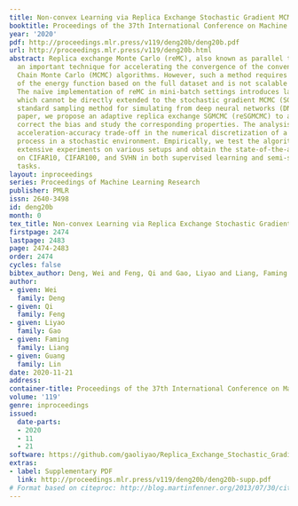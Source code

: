 ```yaml
---
title: Non-convex Learning via Replica Exchange Stochastic Gradient MCMC
booktitle: Proceedings of the 37th International Conference on Machine Learning
year: '2020'
pdf: http://proceedings.mlr.press/v119/deng20b/deng20b.pdf
url: http://proceedings.mlr.press/v119/deng20b.html
abstract: Replica exchange Monte Carlo (reMC), also known as parallel tempering, is
  an important technique for accelerating the convergence of the conventional Markov
  Chain Monte Carlo (MCMC) algorithms. However, such a method requires the evaluation
  of the energy function based on the full dataset and is not scalable to big data.
  The naïve implementation of reMC in mini-batch settings introduces large biases,
  which cannot be directly extended to the stochastic gradient MCMC (SGMCMC), the
  standard sampling method for simulating from deep neural networks (DNNs). In this
  paper, we propose an adaptive replica exchange SGMCMC (reSGMCMC) to automatically
  correct the bias and study the corresponding properties. The analysis implies an
  acceleration-accuracy trade-off in the numerical discretization of a Markov jump
  process in a stochastic environment. Empirically, we test the algorithm through
  extensive experiments on various setups and obtain the state-of-the-art results
  on CIFAR10, CIFAR100, and SVHN in both supervised learning and semi-supervised learning
  tasks.
layout: inproceedings
series: Proceedings of Machine Learning Research
publisher: PMLR
issn: 2640-3498
id: deng20b
month: 0
tex_title: Non-convex Learning via Replica Exchange Stochastic Gradient {MCMC}
firstpage: 2474
lastpage: 2483
page: 2474-2483
order: 2474
cycles: false
bibtex_author: Deng, Wei and Feng, Qi and Gao, Liyao and Liang, Faming and Lin, Guang
author:
- given: Wei
  family: Deng
- given: Qi
  family: Feng
- given: Liyao
  family: Gao
- given: Faming
  family: Liang
- given: Guang
  family: Lin
date: 2020-11-21
address: 
container-title: Proceedings of the 37th International Conference on Machine Learning
volume: '119'
genre: inproceedings
issued:
  date-parts:
  - 2020
  - 11
  - 21
software: https://github.com/gaoliyao/Replica_Exchange_Stochastic_Gradient_MCMC
extras:
- label: Supplementary PDF
  link: http://proceedings.mlr.press/v119/deng20b/deng20b-supp.pdf
# Format based on citeproc: http://blog.martinfenner.org/2013/07/30/citeproc-yaml-for-bibliographies/
---
```

